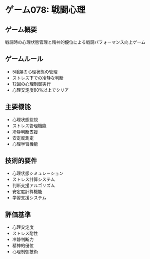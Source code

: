# ゲーム078: 戦闘心理

## ゲーム概要
戦闘時の心理状態管理と精神的優位による戦闘パフォーマンス向上ゲーム

## ゲームルール
- 5種類の心理状態の管理
- ストレス下での冷静な判断
- 12回の心理制御実行
- 心理安定度80%以上でクリア

## 主要機能
- 心理状態監視
- ストレス管理機能
- 冷静判断支援
- 安定度測定
- 心理学習機能

## 技術的要件
- 心理状態シミュレーション
- ストレス計算システム
- 判断支援アルゴリズム
- 安定度計算機能
- 学習支援システム

## 評価基準
- 心理安定度
- ストレス耐性
- 冷静判断力
- 精神的優位
- 心理制御技術